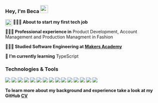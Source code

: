 ### Hey, I'm Beca <img src="https://media.giphy.com/media/hvRJCLFzcasrR4ia7z/giphy.gif" width="25px">
<a href="https://discord.gg/XTW52Kt">
  <img align="left" alt="" width="22px" src="" />
</a>

**👩🏼‍💻 About to start my first tech job**

**👩🏼‍🎨 Professional experience in** Product Development, Account Management and Production Managment in Fashion

**👩🏼‍🎓 Studied Software Engineering at [Makers Academy](https://makers.tech/)**

**🌱 I’m currently learning** TypeScript 

### Technologies & Tools
<p align="center">

<img src="https://img.shields.io/badge/JavaScript-F7DF1E?style=for-the-badge&logo=javascript&logoColor=black&style=plastic"> <img src="https://img.shields.io/badge/React-20232A?style=for-the-badge&logo=react&logoColor=61DAFB&style=plastic"> <img src="https://img.shields.io/badge/-Cypress-17202C?logo=cypress&logoColor=white&style=plastic"> <img src="https://img.shields.io/badge/-Jasmine-8A4182?logo=jasmine&logoColor=white&style=plastic"> <img src="https://img.shields.io/badge/Ruby-CC0000?style=for-the-badge&logo=ruby&logoColor=white&style=plastic"> <img src="https://img.shields.io/badge/Ruby_on_Rails-CC0000?style=for-the-badge&logo=ruby-on-rails&logoColor=white&style=plastic"> <img src="https://img.shields.io/badge/Rspec-CC0000?style=for-the-badge&logo=RubyGems&logoColor=white&style=plastic"> <img src="https://img.shields.io/badge/PostgreSQL-316192?style=for-the-badge&logo=postgresql&logoColor=white&style=plastic"> <img src="https://img.shields.io/badge/HTML-E34F26?style=for-the-badge&logo=html5&logoColor=white&style=plastic"> <img src="https://img.shields.io/badge/CSS3-1572B6?style=for-the-badge&logo=css3&logoColor=white&style=plastic"> <img src="https://img.shields.io/badge/Bootstrap-563D7C?style=for-the-badge&logo=bootstrap&logoColor=white&style=plastic"> <img src="https://img.shields.io/badge/-Travis%20CI-{3EAAAF}?logo=Travis&logoColor=&style=plastic"> <img src="https://img.shields.io/badge/Heroku-430098?style=for-the-badge&logo=heroku&logoColor=white&style=plastic"> <img src="https://img.shields.io/badge/Markdown-000000?style=for-the-badge&logo=markdown&logoColor=white&style=plastic"> <img src="https://img.shields.io/badge/GitHub-100000?style=for-the-badge&logo=github&logoColor=white&style=plastic"> 

</p>


**To learn more about my background and experience take a look at my GitHub [CV](https://github.com/beca-g/CV)**


<!--
**beca-g/beca-g** is a ✨ _special_ ✨ repository because its `README.md` (this file) appears on your GitHub profile.

Here are some ideas to get you started:
**💻 I’m currently working on** a mini game with another Maker
- 🔭 I’m currently working on ...
- 🌱 I’m currently learning ...
- 👯 I’m looking to collaborate on ...
- 🤔 I’m looking for help with ...
- 💬 Ask me about ...
- 📫 How to reach me: ...
- 😄 Pronouns: ...
- ⚡ Fun fact: ...
-->
